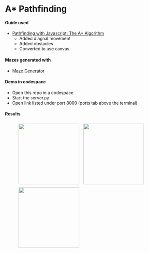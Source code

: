 # A* Pathfinding

#### Guide used
- [Pathfinding with Javascript: The A* Algorithm](https://dev.to/codesphere/pathfinding-with-javascript-the-a-algorithm-3jlb)
  - Added diagnal movement
  - Added obstacles
  - Converted to use canvas

#### Mazes generated with
- [Maze Generator](https://keesiemeijer.github.io/maze-generator/#generate)

#### Demo in codespace
- Open this repo in a codespace
- Start the server.py
- Open link listed under port 8000 (ports tab above the terminal)

#### Results
<figure>
  <div>
    <img src="https://github.com/ajbrickhouse/AStar_JS/assets/106787118/0f66e9bb-ef4c-4087-bb3b-9310fd4e27ab" style="width: 200px; height: 200px; padding: 5px;">
    <img src="https://github.com/ajbrickhouse/AStar_JS/assets/106787118/9216a441-474c-4c4e-8f68-d82d7d7a2f2d" style="width: 200px; height: 200px; padding: 5px;">
    <img src="https://github.com/ajbrickhouse/AStar_JS/assets/106787118/ad8531eb-2147-4c3d-9e8b-01a8c02309b2" style="width: 200px; height: 200px; padding: 5px;">
  </div>
</figure>
